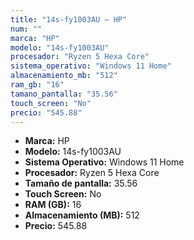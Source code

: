 ```yaml
---
title: "14s-fy1003AU — HP"
num: ""
marca: "HP"
modelo: "14s-fy1003AU"
procesador: "Ryzen 5 Hexa Core"
sistema_operativo: "Windows 11 Home"
almacenamiento_mb: "512"
ram_gb: "16"
tamano_pantalla: "35.56"
touch_screen: "No"
precio: "545.88"
---
```

<ul>
<li><strong>Marca:</strong> HP</li>
<li><strong>Modelo:</strong> 14s-fy1003AU</li>
<li><strong>Sistema Operativo:</strong> Windows 11 Home</li>
<li><strong>Procesador:</strong> Ryzen 5 Hexa Core </li>
<li><strong>Tamaño de pantalla:</strong> 35.56</li>
<li><strong>Touch Screen:</strong> No</li>
<li><strong>RAM (GB):</strong> 16</li>
<li><strong>Almacenamiento (MB):</strong> 512</li>
<li><strong>Precio:</strong> 545.88</li>
</ul>